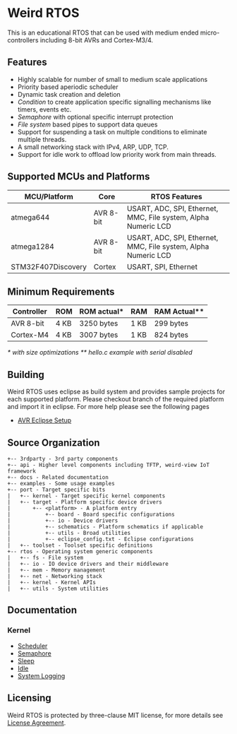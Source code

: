 Weird RTOS
==========
This is an educational RTOS that can be used with medium ended micro-controllers including 8-bit AVRs and Cortex-M3/4.

## Features
- Highly scalable for number of small to medium scale applications
- Priority based aperiodic scheduler
- Dynamic task creation and deletion
- *Condition* to create application specific signalling mechanisms like timers, events etc.
- *Semaphore* with optional specific interrupt protection
- *File system* based pipes to support data queues
- Support for suspending a task on multiple conditions to eliminate multiple threads.
- A small networking stack with IPv4, ARP, UDP, TCP.
- Support for idle work to offload low priority work from main threads.

## Supported MCUs and Platforms
| MCU/Platform | Core | RTOS Features |
| ------------ | ---- | -------- |
| atmega644 | AVR 8-bit | USART, ADC, SPI, Ethernet, MMC, File system, Alpha Numeric LCD |
| atmega1284 | AVR 8-bit | USART, ADC, SPI, Ethernet, MMC, File system, Alpha Numeric LCD |
| STM32F407Discovery | Cortex | USART, SPI, Ethernet |

## Minimum Requirements
| Controller | ROM | ROM actual\* | RAM | RAM Actual\*\* |
| ---------- | --- | ---------- | --- | ---------- |
| AVR 8-bit | 4 KB | 3250 bytes | 1 KB | 299 bytes |
| Cortex-M4 | 4 KB | 3007 bytes | 1 KB | 824 bytes |

_* with size optimizations_
_** hello.c example with serial disabled_

## Building
Weird RTOS uses eclipse as build system and provides sample projects for each supported platform. Please checkout branch of the required platform and import it in eclipse. For more help please see the following pages
- [AVR Eclipse Setup](docs/build/AVR-ECLIPSE.md)

## Source Organization
```
+-- 3rdparty - 3rd party components
+-- api - Higher level components including TFTP, weird-view IoT framework
+-- docs - Related documentation
+-- examples - Some usage examples
+-- port - Target specific bits
|   +-- kernel - Target specific kernel components
|   +-- target - Platform specific device drivers
|       +-- <platform> - A platform entry
|           +-- board - Board specific configurations
|           +-- io - Device drivers
|           +-- schematics - Platform schematics if applicable
|           +-- utils - Broad utilities
|           +-- eclipse_config.txt - Eclipse configurations
|   +-- toolset - Toolset specific definitions
+-- rtos - Operating system generic components
|   +-- fs - File system
|   +-- io - IO device drivers and their middleware
|   +-- mem - Memory management
|   +-- net - Networking stack
|   +-- kernel - Kernel APIs
|   +-- utils - System utilities
```

## Documentation
### Kernel
- [Scheduler](docs/kernel/SCHEDULER.md)
- [Semaphore](docs/kernel/SEMAPHORE.md)
- [Sleep](docs/kernel/SLEEP.md)
- [Idle](docs/kernel/IDLE.md)
- [System Logging](docs/kernel/LOGGING.md)

## Licensing
Weird RTOS is protected by three-clause MIT license, for more details see [License Agreement](LICENSE.md).